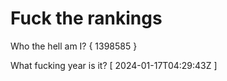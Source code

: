 # Fuck the rankings

Who the hell am I?
{ 1398585 }

What fucking year is it?
[ 2024-01-17T04:29:43Z ]
